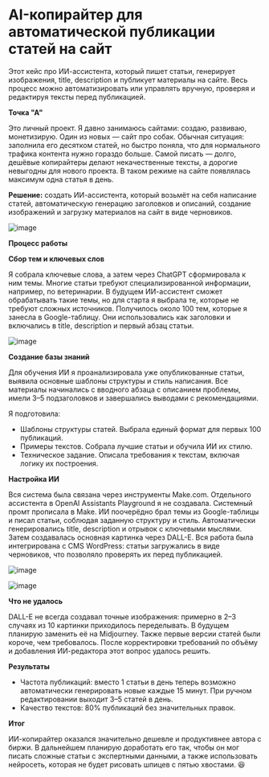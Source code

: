 # AI-копирайтер для автоматической публикации статей на сайт

Этот кейс про ИИ-ассистента, который пишет статьи, генерирует изображения, title, description и публикует материалы на сайте. Весь процесс можно автоматизировать или управлять вручную, проверяя и редактируя тексты перед публикацией.

**Точка "А"**

Это личный проект. Я давно занимаюсь сайтами: создаю, развиваю, монетизирую. Один из новых — сайт про собак. Обычная ситуация: заполнила его десятком статей, но быстро поняла, что для нормального трафика контента нужно гораздо больше. Самой писать — долго, дешёвые копирайтеры делают некачественные тексты, а дорогие невыгодны для нового проекта. В таком режиме на сайте появлялась максимум одна статья в день.

**Решение:** создать ИИ-ассистента, который возьмёт на себя написание статей, автоматическую генерацию заголовков и описаний, создание изображений и загрузку материалов на сайт в виде черновиков.

![image](https://github.com/user-attachments/assets/9c645d6e-297b-44f8-adc4-c30651e345d8)

**Процесс работы**

**Сбор тем и ключевых слов**

Я собрала ключевые слова, а затем через ChatGPT сформировала к ним темы. Многие статьи требуют специализированной информации, например, по ветеринарии. В будущем ИИ-ассистент сможет обрабатывать такие темы, но для старта я выбрала те, которые не требуют сложных источников. Получилось около 100 тем, которые я занесла в Google-таблицу. Они использовались как заголовки и включались в title, description и первый абзац статьи.

![image](https://github.com/user-attachments/assets/0f9a2cb8-ec63-4e04-a022-61fad5e602c6)

**Создание базы знаний**

Для обучения ИИ я проанализировала уже опубликованные статьи, выявила основные шаблоны структуры и стиль написания. Все материалы начинались с вводного абзаца с описанием проблемы, имели 3–5 подзаголовков и завершались выводами с рекомендациями.

Я подготовила:

- Шаблоны структуры статей. Выбрала единый формат для первых 100 публикаций.
- Примеры текстов. Собрала лучшие статьи и обучила ИИ их стилю.
- Техническое задание. Описала требования к текстам, включая логику их построения.

**Настройка ИИ**

Вся система была связана через инструменты Make.com. Отдельного ассистента в OpenAI Assistants Playground я не создавала. Системный промт прописала в Make. ИИ поочерёдно брал темы из Google-таблицы и писал статьи, соблюдая заданную структуру и стиль. Автоматически генерировались title, description и отрывок с ключевыми мыслями. Затем создавалась основная картинка через DALL-E. Вся работа была интегрирована с CMS WordPress: статьи загружались в виде черновиков, что позволяло проверять их перед публикацией. 

![image](https://github.com/user-attachments/assets/f0a860a1-5fb2-489f-8a82-2f899a3661fc)


![image](https://github.com/user-attachments/assets/e03ba9b0-5206-4df5-a771-b1547dcc1080)

**Что не удалось**

DALL-E не всегда создавал точные изображения: примерно в 2–3 случаях из 10 картинки приходилось переделывать. В будущем планирую заменить её на Midjourney. Также первые версии статей были короче, чем требовалось. После корректировки требований по объёму и добавления ИИ-редактора этот вопрос удалось решить.

**Результаты**

- Частота публикаций: вместо 1 статьи в день теперь возможно автоматически генерировать новые каждые 15 минут. При ручном редактировании выходит 3–5 статей в день.
- Качество текстов: 80% публикаций без значительных правок.

**Итог**

ИИ-копирайтер оказался значительно дешевле и продуктивнее автора с биржи. В дальнейшем планирую доработать его так, чтобы он мог писать сложные статьи с экспертными данными, а также использовать нейросеть, которая не будет рисовать шпицев с пятью хвостами. 😆
